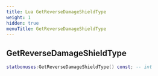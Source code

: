 ```yaml
---
title: Lua GetReverseDamageShieldType
weight: 1
hidden: true
menuTitle: GetReverseDamageShieldType
---
```

## GetReverseDamageShieldType
```lua
statbonuses:GetReverseDamageShieldType() const; -- int
```